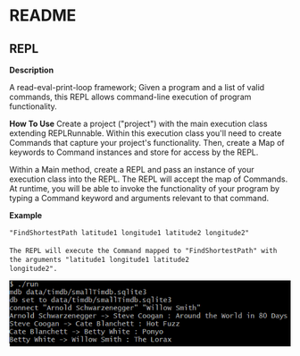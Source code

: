 # README

## REPL
**Description**

A read-eval-print-loop framework; Given a program and a list of valid commands, this REPL allows
command-line execution of program functionality.

**How To Use**
Create a project ("project") with the main execution class extending REPLRunnable. Within this
execution class you'll need to create Commands that capture your project's functionality. Then, create
a Map of keywords to Command instances and store for access by the REPL.

Within a Main method, create a REPL and pass an instance of your execution class into the REPL.
The REPL will accept the map of Commands. At runtime, you will be able to invoke the functionality
of your program by typing a Command keyword and arguments relevant to that command.

**Example**
    
    "FindShortestPath latitude1 longitude1 latitude2 longitude2"
    
    The REPL will execute the Command mapped to "FindShortestPath" with the arguments "latitude1 longitude1 latitude2 
    longitude2".
    
!["A similar command being executed."](/misc/example_execution.PNG)

